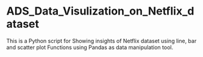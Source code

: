 # ADS_Data_Visulization_on_Netflix_dataset
This is a Python script for Showing insights of Netflix dataset using line, bar and scatter plot Functions using Pandas as data manipulation tool.
